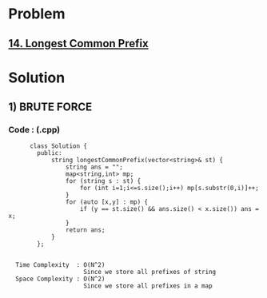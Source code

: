 # Problem

## [14. Longest Common Prefix](https://leetcode.com/problems/longest-common-prefix/)


# Solution 

## 1) BRUTE FORCE

       
      
      
   ### Code : (.cpp)
    
          class Solution {
            public:
                string longestCommonPrefix(vector<string>& st) {
                    string ans = "";
                    map<string,int> mp;
                    for (string s : st) {
                        for (int i=1;i<=s.size();i++) mp[s.substr(0,i)]++;
                    }
                    for (auto [x,y] : mp) {
                        if (y == st.size() && ans.size() < x.size()) ans = x; 
                    }
                    return ans;
                }
            };

 
      Time Complexity  : O(N^2) 
                         Since we store all prefixes of string
      Space Complexity : O(N^2)
                         Since we store all prefixes in a map
